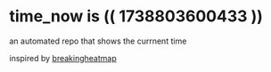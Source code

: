 # time_now is (( 1738803600433 ))

an automated repo that shows the currnent time

inspired by [breakingheatmap](https://github.com/breakingheatmap/breakingheatmap)